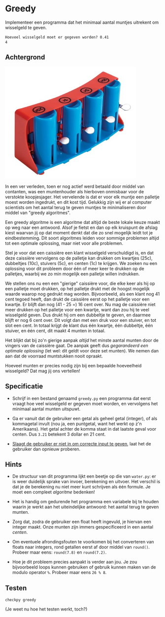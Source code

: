 # Greedy

Implementeer een programma dat het minimaal aantal muntjes uitrekent om wisselgeld te geven. 

	Hoeveel wisselgeld moet er gegeven worden? 0.41
	4

## Achtergrond

![](coinchange.png)

In een ver verleden, toen er nog actief werd betaald door middel van contanten, was een muntenhouder als hierboven onmisbaar voor de verstokte koopjesjager. Het vervelende is dat er voor elk muntje een palletje moest worden ingedrukt, en dit kost tijd. Gelukkig zijn wij er al computer scientists om het aantal terug te geven muntjes te minimaliseren door middel van "greedy algoritmes".

Een greedy algoritme is een algoritme dat altijd de beste lokale keuze maakt op weg naar een antwoord. Alsof je fietst en dan op elk kruispunt de afslag kiest waarvan jij op dat moment denkt dat die zo snel mogelijk leidt tot je eindbestemming. Dit soort algoritmes leiden voor sommige problemen altijd tot een optimale oplossing, maar niet voor alle problemen.

Stel je voor dat een caissière een klant wisselgeld verschuldigd is, en dat deze caissière vervolgens op de palletje kan drukken om kwartjes (25c), dubbeltjes (10c), stuivers (5c), en centen (1c) te krijgen. We zoeken nu een oplossing voor dit probleem door één of meer keer te drukken op de palletjes, waarbij we zo min mogelijk een palletje willen indrukken.

We stellen ons nu een een "gierige" caissière voor, die elke keer als hij op een palletje moet drukken, op het palletje drukt met de hoogst mogelijk waarde waarop nog gedrukt mag worden. Bijvoorbeeld, als een klant nog 41 cent tegoed heeft, dan drukt de caissière eerst op het palletje voor een kwartje. Er blijft dan nog (41 - 25 =) 16 cent over. Nu mag de caissière niet meer drukken op het palletje voor een kwartje, want dan zou hij te veel wisselgeld geven. Dus drukt hij om een dubbeltje te geven, en daarmee blijft er nog 6 cent over. Dit volgt dan met een druk voor een stuiver, en tot slot een cent. In totaal krijgt de klant dus één kwartje, één dubbeltje, één stuiver, en één cent, dit maakt 4 munten in totaal.

Het blijkt dat bij zo'n gierige aanpak *altijd* het minste aantal munten door de vingers van de caissière gaat. De aanpak geeft dus *gegarandeerd een optimale oplossing* (let wel: dit geldt voor deze set munten). We nemen dan aan dat de voorraad muntstukken nooit opraakt.

Hoeveel munten er precies nodig zijn bij een bepaalde hoeveelheid wisselgeld? Dat mag jij ons vertellen!

## Specificatie

* Schrijf in een bestand genaamd `greedy.py` een programma dat eerst vraagt hoe veel wisselgeld er gegeven moet worden, en vervolgens het minimaal aantal munten uitspuwt.

* Ga er vanuit dat de gebruiker een getal als geheel getal (integer), of als kommagetal invult (nou ja, een puntgetal, want het werkt op z'n Amerikaans). Het getal achter de komma staat in dat laatste geval voor centen. Dus `3.21` betekent 3 dollar en 21 cent.

* [Slaagt de gebruiker er niet in om correcte input te geven](https://en.wikipedia.org/wiki/Murphy's_law), laat het de gebruiker dan opnieuw proberen.

## Hints

* De structuur van dit programma lijkt een beetje op die van `water.py`: er is weer duidelijk sprake van invoer, berekening en uitvoer. Het verschil is dat je de berekening nu niet meer kunt schrijven als één formule. Je moet een compleet *algoritme* bedenken!

* Het is handig om gedurende het programma een variabele bij te houden waarin je werkt aan het uiteindelijke antwoord: het aantal terug te geven munten.

* Zorg dat, zodra de gebruiker een float heeft ingevuld, je hiervan een integer maakt. Onze munten zijn immers gespecificeerd in een aantal *centen*.

* Om eventuele afrondingsfouten te voorkomen bij het converteren van floats naar integers, rond getallen eerst af door middel van `round()`. Probeer maar eens: `round(7.8)` en `round(7.2)`.

* Hoe je dit probleem precies aanpakt is verder aan jou. Je zou bijvoorbeeld loops kunnen gebruiken of gebruik kunnen maken van de modulo operator `%`. Probeer maar eens `26 % 8`.

## Testen

	checkpy greedy

(Je weet nu hoe het testen werkt, toch?)
